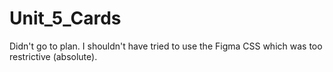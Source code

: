 # Unit_5_Cards
Didn't go to plan. I shouldn't have tried to use the Figma CSS which was too restrictive (absolute).
